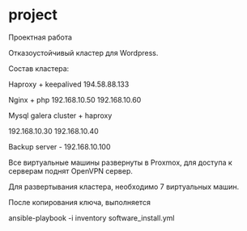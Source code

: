# project
 Проектная работа


Отказоустойчивый кластер для Wordpress.

 Состав кластера:

Haproxy + keepalived
194.58.88.133

Nginx + php 
192.168.10.50
192.168.10.60

Mysql galera cluster + haproxy

192.168.10.30
192.168.10.40

Backup server - 192.168.10.100


Все виртуальные машины развернуты в Proxmox, для доступа к серверам поднят OpenVPN сервер.


Для развертывания кластера, необходимо 7 виртуальных машин.

После копирования ключа, выполняется 

ansible-playbook -i inventory software_install.yml
